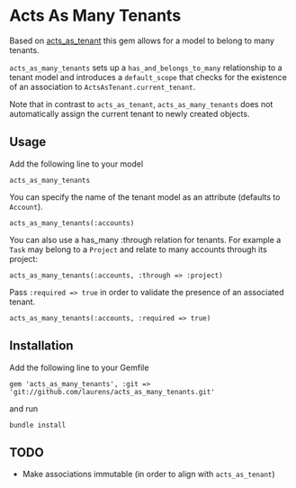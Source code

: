 # Acts As Many Tenants

Based on [acts_as_tenant](http://github.com/ErwinM/acts_as_tenant) this gem allows for a model to belong to many tenants.

`acts_as_many_tenants` sets up a `has_and_belongs_to_many` relationship to a tenant model and introduces a `default_scope` that checks for the existence of an association to `ActsAsTenant.current_tenant`.

Note that in contrast to `acts_as_tenant`, `acts_as_many_tenants` does not automatically assign the current tenant to newly created objects.

## Usage

Add the following line to your model

``acts_as_many_tenants``

You can specify the name of the tenant model as an attribute (defaults to `Account`).

``acts_as_many_tenants(:accounts)``

You can also use a has_many :through relation for tenants. 
For example a `Task` may belong to a `Project` and relate to many accounts through its project:

``acts_as_many_tenants(:accounts, :through => :project)``

Pass `:required => true` in order to validate the presence of an associated tenant.

``acts_as_many_tenants(:accounts, :required => true)``

## Installation

Add the following line to your Gemfile

``gem 'acts_as_many_tenants', :git => 'git://github.com/laurens/acts_as_many_tenants.git'``

and run

``bundle install``

## TODO

- Make associations immutable (in order to align with `acts_as_tenant`)
